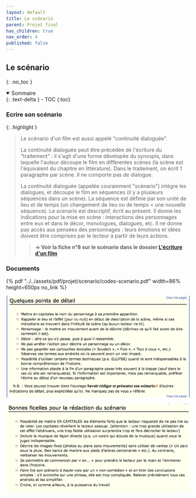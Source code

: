 ```yaml
---
layout: default
title: Le scénario
parent: Projet final
has_children: true
nav_order: 4
published: false
---
```

## Le scénario
{: .no_toc }

<details open markdown="block">
  <summary>
    Sommaire
  </summary>
  {: .text-delta }
- TOC
{:toc}
</details>

### Ecrire son scénario

{: .highlight }
> Le scénario d'un film est aussi appelé "continuité dialoguée". 
>
>La continuité dialoguée peut être précédée de l'écriture du "traitement" : il s'agit d'une forme dévelopée du synospis, dans laquelle l'auteur découpe le film en différentes scènes (la scène est l'équivalent du chapitre en littérature). Dans le traitement, on écrit 1 paragraphe par scène. Il ne comporte pas de dialogue.
>
>La continuité dialoguée (appelée couramment "scénario") intègre les dialogues, et découpe le film en séquences (il y a plusieurs séquences dans un scène). La séquence est définie par son unité de lieu et de temps (un changement de lieu ou de temps = une nouvelle séquence). Le scenario est descriptif, écrit au présent. Il donne les indications pour la mise en scène : interactions des personnages entre eux et dans le décor, monologues, dialogues, etc. Il ne donne pas accès aux pensées des personnages : leurs émotions et idées doivent être comprises par le lecteur à partir de leurs actions.
>
>> **→ Voir la fiche n°8 sur le scénario dans le dossier [L'écriture d'un film](https://drive.google.com/file/d/13TnmShby5pcKB0J48UJxZbweAFKE-BUz/view?usp=drive_link)**

### Documents

{% pdf "../../assets/pdf/projet/scenario/codes-scenario.pdf" width=86% height=650px no_link %}

![truc1](../../assets/pdf/projet/scenario/trucs1.png)

![truc1](../../assets/pdf/projet/scenario/trucs2.png)
